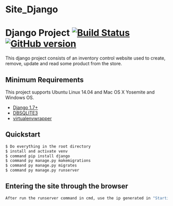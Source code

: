 # Site_Django
# Django Project [![Build Status](https://secure.travis-ci.org/cirlabs/django-project-template.png?branch=master)](http://travis-ci.org/cirlabs/django-project-template) [![GitHub version](https://badge.fury.io/gh/cirlabs%2Fdjango-project-template.svg)](http://badge.fury.io/gh/cirlabs%2Fdjango-project-template)

This django project consists of an inventory control website used to create, remove, update and read some product from the store. 

## Minimum Requirements
This project supports Ubuntu Linux 14.04 and Mac OS X Yosemite and Windows OS.

- [Django 1.7+](https://www.djangoproject.com/)
- [DBSQLITE3](https://www.sqlite.org/index.html)
- [virtualenvwrapper](http://virtualenvwrapper.readthedocs.org/en/latest/)

## Quickstart
```bash
$ Do everything in the root directory
$ install and activate venv
$ command pip install django
$ command py manage.py makemigrations
$ command py manage.py migrates
$ command py manage.py runserver
```
## Entering the site through the browser
```bash
After run the runserver command in cmd, use the ip generated in "Starting development server at: " and put in browser 
```

